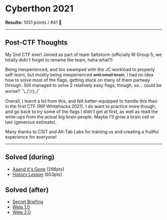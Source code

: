 # Cyberthon 2021
**Results:** 1051 points / #41 🥲

----
## Post-CTF Thoughts
My 2nd CTF ever! Joined as part of team Saltstorm (officially RI Group 5; we totally didn't forget to rename the team, haha what?)

Being inexperienced, and too swamped with the JC workload to properly self-learn, but mostly being inexperienced ~~and small brain~~, I had no idea how to solve most of the flags, getting stuck on many of them partway through. Still managed to solve 2 relatively easy flags, though, so... could be worse? ¯\\\_(ツ)_/¯

Overall, I learnt a lot from this, and felt better-equipped to handle this than in the first CTF (RIP Whitehacks 2021). I do want to practice more though, and go back to try some of the flags I didn't get at first, as well as read the write-ups from the actual big brain people. Maybe I'll grow a brain cell or two (generous estimate).

Many thanks to CSIT and Alt-Tab Labs for training us and creating a fruitful experience for everyone!

---

## Solved (during)
* [Aaand It's Gone](https://github.com/xeniafiorenza/CTF-Writeups/tree/main/Cyberthon%202021/Finals/Aaand%20It's%20Gone) (298pts)
* [History Lesson](https://github.com/xeniafiorenza/CTF-Writeups/tree/main/Cyberthon%202021/Finals/History%20Lesson) (653pts)

## Solved (after)
* [Secret Briefing](https://github.com/xeniafiorenza/CTF-Writeups/tree/main/Cyberthon%202021/Finals/Secret%20Briefing)
* [Welp 1.0](https://github.com/xeniafiorenza/CTF-Writeups/tree/main/Cyberthon%202021/Finals/Welp%201.0)
* [Welp 2.0](https://github.com/xeniafiorenza/CTF-Writeups/tree/main/Cyberthon%202021/Finals/Welp%202.0)

